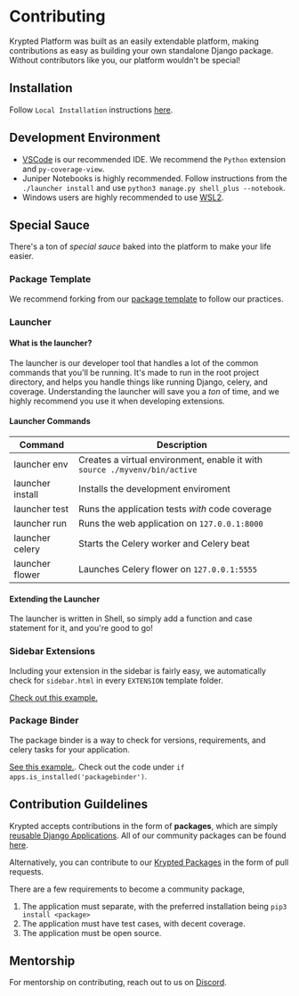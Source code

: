 # Contributing
Krypted Platform was built as an easily extendable platform, making contributions as easy as building your own standalone Django package. Without contributors like you, our platform wouldn't be special!
## Installation
Follow `Local Installation` instructions [here](../installation/index.md#local-installation).

## Development Environment
* [VSCode](https://code.visualstudio.com/) is our recommended IDE. We recommend the `Python` extension and `py-coverage-view`.
* Juniper Notebooks is highly recommended. Follow instructions from the `./launcher install` and use `python3 manage.py shell_plus --notebook`.
* Windows users are highly recommended to use [WSL2](https://docs.microsoft.com/en-us/windows/wsl/install-win10).

## Special Sauce
There's a ton of *special sauce* baked into the platform to make your life easier. 
### Package Template
We recommend forking from our [package template](https://github.com/KryptedGaming/django-package-template) to follow our practices. 

### Launcher
#### What is the launcher?
The launcher is our developer tool that handles a lot of the common commands that you'll be running. It's made to run in the root project directory, and helps you handle things like running Django, celery, and coverage. Understanding the launcher will save you a *ton* of time, and we highly recommend you use it when developing extensions.

#### Launcher Commands

| Command | Description |
| --- | --- |
| launcher env      | Creates a virtual environment, enable it with `source ./myvenv/bin/active` |
| launcher install  | Installs the development enviroment |
| launcher test     | Runs the application tests *with* code coverage | 
| launcher run      | Runs the web application on `127.0.0.1:8000` | 
| launcher celery   | Starts the Celery worker and Celery beat |
| launcher flower   | Launches Celery flower on `127.0.0.1:5555` | 

#### Extending the Launcher
The launcher is written in Shell, so simply add a function and case statement for it, and you're good to go!

### Sidebar Extensions
Including your extension in the sidebar is fairly easy, we automatically check for `sidebar.html` in every `EXTENSION` template folder. 

[Check out this example.](https://github.com/KryptedGaming/django-eveonline-connector/tree/master/django_eveonline_connector/templates/django_eveonline_connector)

### Package Binder
The package binder is a way to check for versions, requirements, and celery tasks for your application. 

[See this example.](https://github.com/KryptedGaming/django-eveonline-connector/blob/master/django_eveonline_connector/apps.py). Check out the code under `if apps.is_installed('packagebinder')`.
## Contribution Guildelines
Krypted accepts contributions in the form of **packages**, which are simply [reusable Django Applications](https://docs.djangoproject.com/en/2.2/intro/reusable-apps/). All of our community packages can be found [here](../features/community_packages/index).

Alternatively, you can contribute to our [Krypted Packages](../features/krypted_packages/index) in the form of pull requests. 

There are a few requirements to become a community package,

1. The application must separate, with the preferred installation being `pip3 install <package>`
2. The application must have test cases, with decent coverage. 
3. The application must be open source.


## Mentorship
For mentorship on contributing, reach out to us on [Discord](https://discord.gg/YAmSMPx). 
